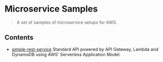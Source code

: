 # Microservice Samples
> A set of samples of microservice setups for AWS.

## Contents
- [simple-rest-service]('blob/master/simple-rest-service') Standard API powered by API Gateway, Lambda and DynamoDB using AWS' Serverless Application Model.
